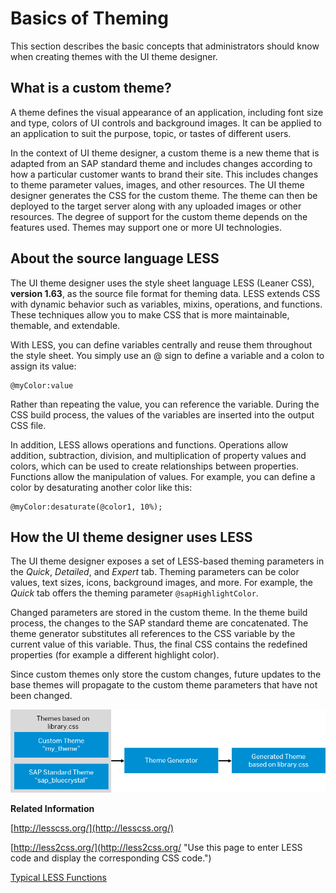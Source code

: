 <!-- loio91ebfe2a14204244bd052a03018d6781 -->

# Basics of Theming

This section describes the basic concepts that administrators should know when creating themes with the UI theme designer.



<a name="loio91ebfe2a14204244bd052a03018d6781__section_sfw_tp4_12b"/>

## What is a custom theme?

A theme defines the visual appearance of an application, including font size and type, colors of UI controls and background images. It can be applied to an application to suit the purpose, topic, or tastes of different users.

In the context of UI theme designer, a custom theme is a new theme that is adapted from an SAP standard theme and includes changes according to how a particular customer wants to brand their site. This includes changes to theme parameter values, images, and other resources. The UI theme designer generates the CSS for the custom theme. The theme can then be deployed to the target server along with any uploaded images or other resources. The degree of support for the custom theme depends on the features used. Themes may support one or more UI technologies.



<a name="loio91ebfe2a14204244bd052a03018d6781__section_o2s_3q4_12b"/>

## About the source language LESS

The UI theme designer uses the style sheet language LESS \(Leaner CSS\), **version 1.63**, as the source file format for theming data. LESS extends CSS with dynamic behavior such as variables, mixins, operations, and functions. These techniques allow you to make CSS that is more maintainable, themable, and extendable.

With LESS, you can define variables centrally and reuse them throughout the style sheet. You simply use an @ sign to define a variable and a colon to assign its value:

```
@myColor:value
```

Rather than repeating the value, you can reference the variable. During the CSS build process, the values of the variables are inserted into the output CSS file.

In addition, LESS allows operations and functions. Operations allow addition, subtraction, division, and multiplication of property values and colors, which can be used to create relationships between properties. Functions allow the manipulation of values. For example, you can define a color by desaturating another color like this:

```
@myColor:desaturate(@color1, 10%); 
```



<a name="loio91ebfe2a14204244bd052a03018d6781__section_ppd_vp4_12b"/>

## How the UI theme designer uses LESS

The UI theme designer exposes a set of LESS-based theming parameters in the *Quick*, *Detailed*, and *Expert* tab. Theming parameters can be color values, text sizes, icons, background images, and more. For example, the *Quick* tab offers the theming parameter `@sapHighlightColor`.

Changed parameters are stored in the custom theme. In the theme build process, the changes to the SAP standard theme are concatenated. The theme generator substitutes all references to the CSS variable by the current value of this variable. Thus, the final CSS contains the redefined properties \(for example a different highlight color\).

Since custom themes only store the custom changes, future updates to the base themes will propagate to the custom theme parameters that have not been changed.

 ![](images/Theming_graphic_b25a4e2.png) 

**Related Information**  


[http://lesscss.org/](http://lesscss.org/)

[http://less2css.org/](http://less2css.org/ "Use this page to enter LESS code and display the corresponding CSS code.")

[Typical LESS Functions](../Create-Themes/typical-less-functions-e1a5b2d.md "The following is a list of typical LESS functions for colors.")

